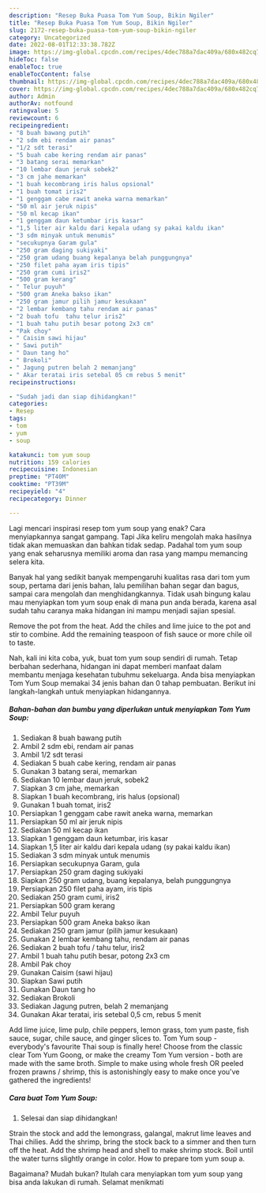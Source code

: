 ```yaml
---
description: "Resep Buka Puasa Tom Yum Soup, Bikin Ngiler"
title: "Resep Buka Puasa Tom Yum Soup, Bikin Ngiler"
slug: 2172-resep-buka-puasa-tom-yum-soup-bikin-ngiler
category: Uncategorized
date: 2022-08-01T12:33:38.782Z
image: https://img-global.cpcdn.com/recipes/4dec788a7dac409a/680x482cq70/tom-yum-soup-foto-resep-utama.jpg
hideToc: false
enableToc: true
enableTocContent: false
thumbnail: https://img-global.cpcdn.com/recipes/4dec788a7dac409a/680x482cq70/tom-yum-soup-foto-resep-utama.jpg
cover: https://img-global.cpcdn.com/recipes/4dec788a7dac409a/680x482cq70/tom-yum-soup-foto-resep-utama.jpg
author: Admin
authorAv: notfound
ratingvalue: 5
reviewcount: 6
recipeingredient:
- "8 buah bawang putih"
- "2 sdm ebi rendam air panas"
- "1/2 sdt terasi"
- "5 buah cabe kering rendam air panas"
- "3 batang serai memarkan"
- "10 lembar daun jeruk sobek2"
- "3 cm jahe memarkan"
- "1 buah kecombrang iris halus opsional"
- "1 buah tomat iris2"
- "1 genggam cabe rawit aneka warna memarkan"
- "50 ml air jeruk nipis"
- "50 ml kecap ikan"
- "1 genggam daun ketumbar iris kasar"
- "1,5 liter air kaldu dari kepala udang sy pakai kaldu ikan"
- "3 sdm minyak untuk menumis"
- "secukupnya Garam gula"
- "250 gram daging sukiyaki"
- "250 gram udang buang kepalanya belah punggungnya"
- "250 filet paha ayam iris tipis"
- "250 gram cumi iris2"
- "500 gram kerang"
- " Telur puyuh"
- "500 gram Aneka bakso ikan"
- "250 gram jamur pilih jamur kesukaan"
- "2 lembar kembang tahu rendam air panas"
- "2 buah tofu  tahu telur iris2"
- "1 buah tahu putih besar potong 2x3 cm"
- "Pak choy"
- " Caisim sawi hijau"
- " Sawi putih"
- " Daun tang ho"
- " Brokoli"
- " Jagung putren belah 2 memanjang"
- " Akar teratai iris setebal 05 cm rebus 5 menit"
recipeinstructions:

- "Sudah jadi dan siap dihidangkan!"
categories:
- Resep
tags:
- tom
- yum
- soup

katakunci: tom yum soup 
nutrition: 159 calories
recipecuisine: Indonesian
preptime: "PT40M"
cooktime: "PT39M"
recipeyield: "4"
recipecategory: Dinner

---
```



Lagi mencari inspirasi resep tom yum soup yang enak? Cara menyiapkannya sangat gampang. Tapi Jika keliru mengolah maka hasilnya tidak akan memuaskan dan bahkan tidak sedap. Padahal tom yum soup yang enak seharusnya memiliki aroma dan rasa yang mampu memancing selera kita.


Banyak hal yang sedikit banyak mempengaruhi kualitas rasa dari tom yum soup, pertama dari jenis bahan, lalu pemilihan bahan segar dan bagus, sampai cara mengolah dan menghidangkannya. Tidak usah bingung kalau mau menyiapkan tom yum soup enak di mana pun anda berada, karena asal sudah tahu caranya maka hidangan ini mampu menjadi sajian spesial.

Remove the pot from the heat. Add the chiles and lime juice to the pot and stir to combine. Add the remaining teaspoon of fish sauce or more chile oil to taste.


Nah, kali ini kita coba, yuk, buat tom yum soup sendiri di rumah. Tetap berbahan sederhana, hidangan ini dapat memberi manfaat dalam membantu menjaga kesehatan tubuhmu sekeluarga. Anda bisa menyiapkan Tom Yum Soup memakai 34 jenis bahan dan 0 tahap pembuatan. Berikut ini langkah-langkah untuk menyiapkan hidangannya.

<!--inarticleads1-->

##### Bahan-bahan dan bumbu yang diperlukan untuk menyiapkan Tom Yum Soup:

1. Sediakan 8 buah bawang putih
1. Ambil 2 sdm ebi, rendam air panas
1. Ambil 1/2 sdt terasi
1. Sediakan 5 buah cabe kering, rendam air panas
1. Gunakan 3 batang serai, memarkan
1. Sediakan 10 lembar daun jeruk, sobek2
1. Siapkan 3 cm jahe, memarkan
1. Siapkan 1 buah kecombrang, iris halus (opsional)
1. Gunakan 1 buah tomat, iris2
1. Persiapkan 1 genggam cabe rawit aneka warna, memarkan
1. Persiapkan 50 ml air jeruk nipis
1. Sediakan 50 ml kecap ikan
1. Siapkan 1 genggam daun ketumbar, iris kasar
1. Siapkan 1,5 liter air kaldu dari kepala udang (sy pakai kaldu ikan)
1. Sediakan 3 sdm minyak untuk menumis
1. Persiapkan secukupnya Garam, gula
1. Persiapkan 250 gram daging sukiyaki
1. Siapkan 250 gram udang, buang kepalanya, belah punggungnya
1. Persiapkan 250 filet paha ayam, iris tipis
1. Sediakan 250 gram cumi, iris2
1. Persiapkan 500 gram kerang
1. Ambil  Telur puyuh
1. Persiapkan 500 gram Aneka bakso ikan
1. Sediakan 250 gram jamur (pilih jamur kesukaan)
1. Gunakan 2 lembar kembang tahu, rendam air panas
1. Sediakan 2 buah tofu / tahu telur, iris2
1. Ambil 1 buah tahu putih besar, potong 2x3 cm
1. Ambil Pak choy
1. Gunakan  Caisim (sawi hijau)
1. Siapkan  Sawi putih
1. Gunakan  Daun tang ho
1. Sediakan  Brokoli
1. Sediakan  Jagung putren, belah 2 memanjang
1. Gunakan  Akar teratai, iris setebal 0,5 cm, rebus 5 menit


Add lime juice, lime pulp, chile peppers, lemon grass, tom yum paste, fish sauce, sugar, chile sauce, and ginger slices to. Tom Yum soup - everybody&#39;s favourite Thai soup is finally here! Choose from the classic clear Tom Yum Goong, or make the creamy Tom Yum version - both are made with the same broth. Simple to make using whole fresh OR peeled frozen prawns / shrimp, this is astonishingly easy to make once you&#39;ve gathered the ingredients! 

<!--inarticleads2-->

##### Cara buat Tom Yum Soup:


1. Selesai dan siap dihidangkan!

Strain the stock and add the lemongrass, galangal, makrut lime leaves and Thai chilies. Add the shrimp, bring the stock back to a simmer and then turn off the heat. Add the shrimp head and shell to make shrimp stock. Boil until the water turns slightly orange in color. How to prepare tom yum soup a. 

Bagaimana? Mudah bukan? Itulah cara menyiapkan tom yum soup yang bisa anda lakukan di rumah. Selamat menikmati
